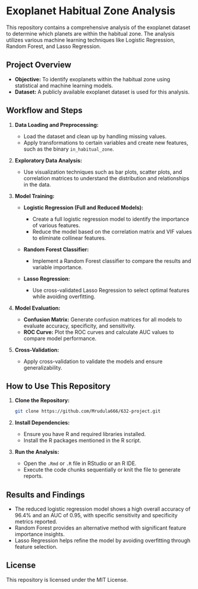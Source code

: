 # Exoplanet Habitual Zone Analysis

This repository contains a comprehensive analysis of the exoplanet dataset to determine which planets are within the habitual zone. The analysis utilizes various machine learning techniques like Logistic Regression, Random Forest, and Lasso Regression.

## Project Overview

- **Objective:** To identify exoplanets within the habitual zone using statistical and machine learning models.
- **Dataset:** A publicly available exoplanet dataset is used for this analysis.

## Workflow and Steps

1. **Data Loading and Preprocessing:**
    - Load the dataset and clean up by handling missing values.
    - Apply transformations to certain variables and create new features, such as the binary `in_habitual_zone`.

2. **Exploratory Data Analysis:**
    - Use visualization techniques such as bar plots, scatter plots, and correlation matrices to understand the distribution and relationships in the data.

3. **Model Training:**

    - **Logistic Regression (Full and Reduced Models):**
        - Create a full logistic regression model to identify the importance of various features.
        - Reduce the model based on the correlation matrix and VIF values to eliminate collinear features.

    - **Random Forest Classifier:**
        - Implement a Random Forest classifier to compare the results and variable importance.

    - **Lasso Regression:**
        - Use cross-validated Lasso Regression to select optimal features while avoiding overfitting.

4. **Model Evaluation:**
    - **Confusion Matrix:** Generate confusion matrices for all models to evaluate accuracy, specificity, and sensitivity.
    - **ROC Curve:** Plot the ROC curves and calculate AUC values to compare model performance.

5. **Cross-Validation:**
    - Apply cross-validation to validate the models and ensure generalizability.

## How to Use This Repository

1. **Clone the Repository:**
    ```bash
    git clone https://github.com/Mrudula666/632-project.git
    ```
2. **Install Dependencies:**
    - Ensure you have R and required libraries installed.
    - Install the R packages mentioned in the R script.

3. **Run the Analysis:**
    - Open the `.Rmd` or `.R` file in RStudio or an R IDE.
    - Execute the code chunks sequentially or knit the file to generate reports.

## Results and Findings

- The reduced logistic regression model shows a high overall accuracy of 96.4% and an AUC of 0.95, with specific sensitivity and specificity metrics reported.
- Random Forest provides an alternative method with significant feature importance insights.
- Lasso Regression helps refine the model by avoiding overfitting through feature selection.

## License

This repository is licensed under the MIT License.


